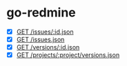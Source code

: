 # go-redmine

* [x] [GET /issues/:id.json](https://www.redmine.org/projects/redmine/wiki/Rest_Issues#Showing-an-issue)
* [x] [GET /issues.json](https://www.redmine.org/projects/redmine/wiki/Rest_Issues#Listing-issues)
* [x] [GET /versions/:id.json](https://www.redmine.org/projects/redmine/wiki/Rest_Versions#versionsidformat)
* [x] [GET /projects/:project/versions.json](https://www.redmine.org/projects/redmine/wiki/Rest_Versions#projectsproject_idversionsformat)
